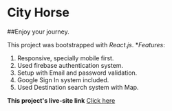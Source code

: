 # City Horse
##Enjoy your journey.


This project was bootstrapped with *React.js*.
**Features*:

1. Responsive, specially mobile first.
2. Used firebase authentication system.
3. Setup with Email and password validation.
4. Google Sign In system included.
5. Used Destination search system with Map.


**This project's live-site link**  [Click here](https://city-horse.web.app/)